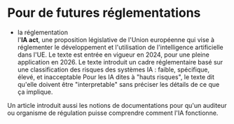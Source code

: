 # Pour de futures réglementations

- la réglementation <br /> 
l'**IA act**, une proposition législative de l'Union européenne qui vise à réglementer le développement et l'utilisation de l'intelligence artificielle dans l'UE.
Le texte est entrée en vigueur en 2024, pour une pleine application en 2026.
Le texte introduit un cadre réglementaire basé sur une classification des risques des systèmes IA : faible, spécifique, élevé, et inacceptable
Pour les IA dites à "hauts risques", le texte dit qu'elle doivent être "interpretable" sans préciser les détails de ce que ça implique.

Un article introduit aussi les notions de documentations pour qu'un auditeur ou organisme de régulation puisse comprendre comment l'IA fonctionne.
